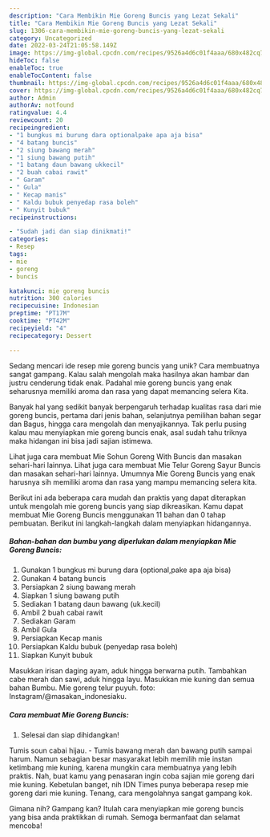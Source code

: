 ```yaml
---
description: "Cara Membikin Mie Goreng Buncis yang Lezat Sekali"
title: "Cara Membikin Mie Goreng Buncis yang Lezat Sekali"
slug: 1306-cara-membikin-mie-goreng-buncis-yang-lezat-sekali
category: Uncategorized
date: 2022-03-24T21:05:58.149Z
image: https://img-global.cpcdn.com/recipes/9526a4d6c01f4aaa/680x482cq70/mie-goreng-buncis-foto-resep-utama.jpg
hideToc: false
enableToc: true
enableTocContent: false
thumbnail: https://img-global.cpcdn.com/recipes/9526a4d6c01f4aaa/680x482cq70/mie-goreng-buncis-foto-resep-utama.jpg
cover: https://img-global.cpcdn.com/recipes/9526a4d6c01f4aaa/680x482cq70/mie-goreng-buncis-foto-resep-utama.jpg
author: Admin
authorAv: notfound
ratingvalue: 4.4
reviewcount: 20
recipeingredient:
- "1 bungkus mi burung dara optionalpake apa aja bisa"
- "4 batang buncis"
- "2 siung bawang merah"
- "1 siung bawang putih"
- "1 batang daun bawang ukkecil"
- "2 buah cabai rawit"
- " Garam"
- " Gula"
- " Kecap manis"
- " Kaldu bubuk penyedap rasa boleh"
- " Kunyit bubuk"
recipeinstructions:

- "Sudah jadi dan siap dinikmati!"
categories:
- Resep
tags:
- mie
- goreng
- buncis

katakunci: mie goreng buncis 
nutrition: 300 calories
recipecuisine: Indonesian
preptime: "PT17M"
cooktime: "PT42M"
recipeyield: "4"
recipecategory: Dessert

---
```





Sedang mencari ide resep mie goreng buncis yang unik? Cara membuatnya sangat gampang. Kalau salah mengolah maka hasilnya akan hambar dan justru cenderung tidak enak. Padahal mie goreng buncis yang enak seharusnya memiliki aroma dan rasa yang dapat memancing selera Kita.





Banyak hal yang sedikit banyak berpengaruh terhadap kualitas rasa dari mie goreng buncis, pertama dari jenis bahan, selanjutnya pemilihan bahan segar dan Bagus, hingga cara mengolah dan menyajikannya. Tak perlu pusing kalau mau menyiapkan mie goreng buncis enak,      asal sudah tahu triknya maka hidangan ini bisa jadi sajian istimewa.














Lihat juga cara membuat Mie Sohun Goreng With Buncis dan masakan sehari-hari lainnya. Lihat juga cara membuat Mie Telur Goreng Sayur Buncis dan masakan sehari-hari lainnya. Umumnya Mie Goreng Buncis yang enak harusnya sih memiliki aroma dan rasa yang mampu memancing selera kita.






Berikut ini ada beberapa cara mudah dan praktis yang dapat diterapkan untuk mengolah mie goreng buncis yang siap dikreasikan. Kamu dapat membuat Mie Goreng Buncis menggunakan 11 bahan dan 0 tahap pembuatan. Berikut ini langkah-langkah dalam menyiapkan hidangannya.

<!--inarticleads1-->

##### Bahan-bahan dan bumbu yang diperlukan dalam menyiapkan Mie Goreng Buncis:

1. Gunakan 1 bungkus mi burung dara (optional,pake apa aja bisa)
1. Gunakan 4 batang buncis
1. Persiapkan 2 siung bawang merah
1. Siapkan 1 siung bawang putih
1. Sediakan 1 batang daun bawang (uk.kecil)
1. Ambil 2 buah cabai rawit
1. Sediakan  Garam
1. Ambil  Gula
1. Persiapkan  Kecap manis
1. Persiapkan  Kaldu bubuk (penyedap rasa boleh)
1. Siapkan  Kunyit bubuk


Masukkan irisan daging ayam, aduk hingga berwarna putih. Tambahkan cabe merah dan sawi, aduk hingga layu. Masukkan mie kuning dan semua bahan Bumbu. Mie goreng telur puyuh. foto: Instagram/@masakan_indonesiaku. 

<!--inarticleads2-->

##### Cara membuat Mie Goreng Buncis:


1. Selesai dan siap dihidangkan!

Tumis soun cabai hijau. - Tumis bawang merah dan bawang putih sampai harum. Namun sebagian besar masyarakat lebih memilih mie instan ketimbang mie kuning, karena mungkin cara membuatnya yang lebih praktis. Nah, buat kamu yang penasaran ingin coba sajian mie goreng dari mie kuning. Kebetulan banget, nih IDN Times punya beberapa resep mie goreng dari mie kuning. Tenang, cara mengolahnya sangat gampang kok. 

Gimana nih? Gampang kan? Itulah cara menyiapkan mie goreng buncis yang bisa anda praktikkan di rumah. Semoga bermanfaat dan selamat mencoba!
